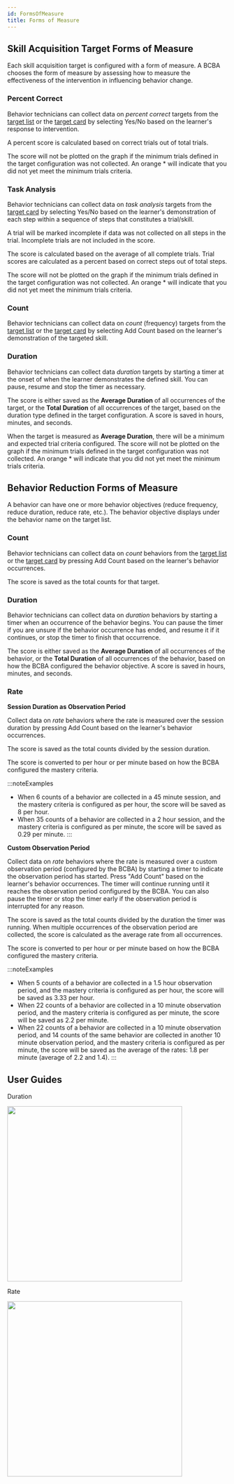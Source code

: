 ```yaml
---
id: FormsOfMeasure
title: Forms of Measure
---
```

## Skill Acquisition Target Forms of Measure
Each skill acquisition target is configured with a form of measure. A BCBA chooses the form of measure by assessing how to measure the effectiveness of the intervention in influencing behavior change. 

### Percent Correct
Behavior technicians can collect data on *percent correct* targets from the [target list](../DataCollection/DataCollectionOnTargetList.md) or the [target card](../DataCollection/DataCollectionTargetCard.md) by selecting Yes/No based on the learner's response to intervention.

A percent score is calculated based on correct trials out of total trials.

The score will not be plotted on the graph if the minimum trials defined in the target configuration was not collected. An orange * will indicate that you did not yet meet the minimum trials criteria.

### Task Analysis
Behavior technicians can collect data on *task analysis* targets from the [target card](../DataCollection/DataCollectionTargetCard.md) by selecting Yes/No based on the learner's demonstration of each step within a sequence of steps that constitutes a trial/skill.

A trial will be marked incomplete if data was not collected on all steps in the trial. Incomplete trials are not included in the score. 

The score is calculated based on the average of all complete trials. Trial scores are calculated as a percent based on correct steps out of total steps.

The score will not be plotted on the graph if the minimum trials defined in the target configuration was not collected. An orange * will indicate that you did not yet meet the minimum trials criteria.


### Count 
Behavior technicians can collect data on *count* (frequency) targets from the [target list](../DataCollection/DataCollectionOnTargetList.md) or the [target card](../DataCollection/DataCollectionTargetCard.md) by selecting Add Count based on the learner's demonstration of the targeted skill.

### Duration

Behavior technicians can collect data *duration* targets by starting a timer at the onset of when the learner demonstrates the defined skill. You can pause, resume and stop the timer as necessary.

The score is either saved as the **Average Duration** of all occurrences of the target, or the **Total Duration** of all occurrences of the target, based on the duration type defined in the target configuration. A score is saved in hours, minutes, and seconds.

When the target is measured as **Average Duration**, there will be a minimum and expected trial criteria configured. The score will not be plotted on the graph if the minimum trials defined in the target configuration was not collected. An orange * will indicate that you did not yet meet the minimum trials criteria.

## Behavior Reduction Forms of Measure

A behavior can have one or more behavior objectives (reduce frequency, reduce duration, reduce rate, etc.).
The behavior objective displays under the behavior name on the target list.

### Count
Behavior technicians can collect data on *count* behaviors from the [target list](../DataCollection/DataCollectionOnTargetList.md) or the [target card](../DataCollection/DataCollectionTargetCard.md) by pressing Add Count based on the learner's behavior occurrences.

The score is saved as the total counts for that target.

### Duration
Behavior technicians can collect data on *duration* behaviors by starting a timer when an occurrence of the behavior begins. You can pause the timer if you are unsure if the behavior occurrence has ended, and resume it if it continues, or stop the timer to finish that occurrence.

The score is either saved as the **Average Duration** of all occurrences of the behavior, or the **Total Duration** of all occurrences of the behavior, based on how the BCBA configured the behavior objective. A score is saved in hours, minutes, and seconds.

### Rate

**Session Duration as Observation Period**

Collect data on *rate* behaviors where the rate is measured over the session duration by pressing Add Count based on the learner's behavior occurrences. 

The score is saved as the total counts divided by the session duration.

The score is converted to per hour or per minute based on how the BCBA configured the mastery criteria.

:::noteExamples
- When 6 counts of a behavior are collected in a 45 minute session, and the mastery criteria is configured as per hour, the score will be saved as 8 per hour.
- When 35 counts of a behavior are collected in a 2 hour session, and the mastery criteria is configured as per minute, the score will be saved as 0.29 per minute.
:::

**Custom Observation Period**

Collect data on *rate* behaviors where the rate is measured over a custom observation period (configured by the BCBA) by starting a timer to indicate the observation period has started. Press "Add Count" based on the learner's behavior occurrences. The timer will continue running until it reaches the observation period configured by the BCBA. You can also pause the timer or stop the timer early if the observation period is interrupted for any reason.

The score is saved as the total counts divided by the duration the timer was running. When multiple occurrences of the observation period are collected, the score is calculated as the average rate from all occurrences.

The score is converted to per hour or per minute based on how the BCBA configured the mastery criteria.

:::noteExamples
- When 5 counts of a behavior are collected in a 1.5 hour observation period, and the mastery criteria is configured as per hour, the score will be saved as 3.33 per hour.
- When 22 counts of a behavior are collected in a 10 minute observation period, and the mastery criteria is configured as per minute, the score will be saved as 2.2 per minute.
- When 22 counts of a behavior are collected in a 10 minute observation period, and 14 counts of the same behavior are collected in another 10 minute observation period, and the mastery criteria is configured as per minute, the score will be saved as the average of the rates: 1.8 per minute (average of 2.2 and 1.4).
:::

## User Guides

Duration

<img src="/img/1.png" width="400" />        


Rate

<img src="/img/2.png" width="400" />